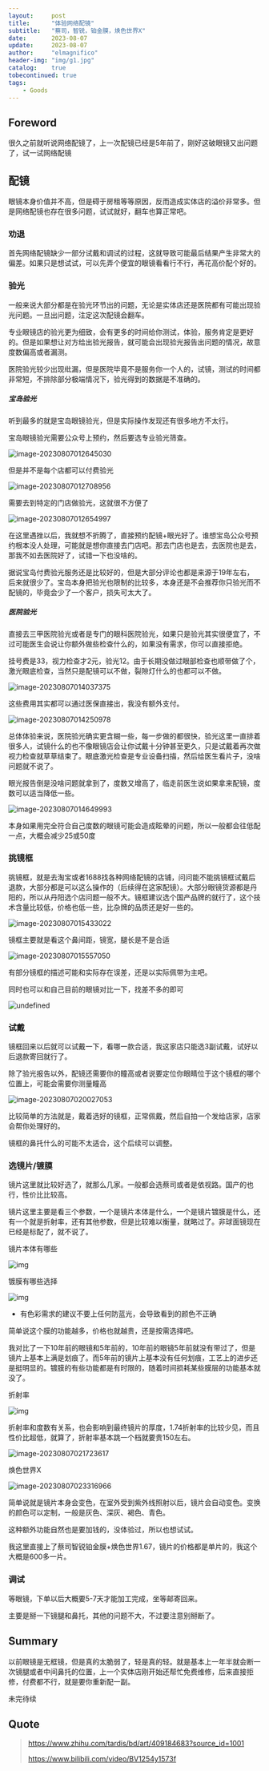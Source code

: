 ```yaml
---
layout:     post
title:      "体验网络配镜"
subtitle:   "蔡司，智锐，铂金膜，焕色世界X"
date:       2023-08-07
update:     2023-08-07
author:     "elmagnifico"
header-img: "img/g1.jpg"
catalog:    true
tobecontinued: true
tags:
    - Goods
---
```


## Foreword

很久之前就听说网络配镜了，上一次配镜已经是5年前了，刚好这破眼镜又出问题了，试一试网络配镜



## 配镜

眼镜本身价值并不高，但是碍于房租等等原因，反而造成实体店的溢价非常多。但是网络配镜也存在很多问题，试试就好，翻车也算正常吧。



### 劝退

首先网络配镜缺少一部分试戴和调试的过程，这就导致可能最后结果产生非常大的偏差。如果只是想试试，可以先弄个便宜的眼镜看看行不行，再花高价配个好的。



### 验光

一般来说大部分都是在验光环节出的问题，无论是实体店还是医院都有可能出现验光问题。一旦出问题，注定这次配镜会翻车。

专业眼镜店的验光更为细致，会有更多的时间给你测试，体验，服务肯定是更好的。但是如果想让对方给出验光报告，就可能会出现验光报告出问题的情况，故意度数偏高或者漏测。

医院验光较少出现纰漏，但是医院毕竟不是服务你一个人的，试镜，测试的时间都非常短，不排除部分极端情况下，验光得到的数据是不准确的。



##### 宝岛验光

听到最多的就是宝岛眼镜验光，但是实际操作发现还有很多地方不太行。

宝岛眼镜验光需要公众号上预约，然后要选专业验光筛查。

![image-20230807012645030](https://img.elmagnifico.tech/static/upload/elmagnifico/202308070126118.png)

但是并不是每个店都可以付费验光

![image-20230807012708956](https://img.elmagnifico.tech/static/upload/elmagnifico/202308070127983.png)

需要去到特定的门店做验光，这就很不方便了

![image-20230807012654997](https://img.elmagnifico.tech/static/upload/elmagnifico/202308070126027.png)

在这里遇挫以后，我就想不折腾了，直接预约配镜+眼光好了。谁想宝岛公众号预约根本没人处理，可能就是想你直接去门店吧。那去门店也是去，去医院也是去，那我不如去医院好了，试错一下也没啥的。

据说宝岛付费验光服务还是比较好的，但是大部分评论也都是来源于19年左右，后来就很少了。宝岛本身把验光也限制的比较多，本身还是不会推荐你只验光而不配镜的，毕竟会少了一个客户，损失可太大了。



##### 医院验光

直接去三甲医院验光或者是专门的眼科医院验光，如果只是验光其实很便宜了，不过可能医生会说让你额外做些检查什么的，如果没有需求，你可以直接拒绝。

挂号费是33，视力检查才2元，验光12。由于长期没做过眼部检查也顺带做了个，激光眼底检查，当然只是配镜可以不做，裂隙灯什么的也都可以不做。

![image-20230807014037375](https://img.elmagnifico.tech/static/upload/elmagnifico/202308070140510.png)

这些费用其实都可以通过医保直接出，我没有额外支付。

![image-20230807014250978](https://img.elmagnifico.tech/static/upload/elmagnifico/202308070142014.png)

总体体验来说，医院验光确实更含糊一些，每一步做的都很快，验光这里一直排着很多人，试镜什么的也不像眼镜店会让你试戴十分钟甚至更久，只是试戴着再次做视力检查就草草结束了。眼底激光检查是专业设备扫描，然后给医生看片子，没啥问题就不说了。

眼光报告倒是没啥问题就拿到了，度数又增高了，临走前医生说如果拿来配镜，度数可以适当降低一些。

![image-20230807014649993](https://img.elmagnifico.tech/static/upload/elmagnifico/202308070146250.png)

本身如果用完全符合自己度数的眼镜可能会造成眩晕的问题，所以一般都会往低配一点，大概会减少25或50度



### 挑镜框

挑镜框，就是去淘宝或者1688找各种网络配镜的店铺，问问能不能挑镜框试戴后退款，大部分都是可以这么操作的（后续得在这家配镜）。大部分眼镜货源都是丹阳的，所以从丹阳选个店问题一般不大。镜框建议选个国产品牌的就行了，这个技术含量比较低，价格也低一些，比杂牌的品质还是好一些的。

![image-20230807015433022](https://img.elmagnifico.tech/static/upload/elmagnifico/202308070154061.png)

镜框主要就是看这个鼻间距，镜宽，腿长是不是合适

![image-20230807015557050](https://img.elmagnifico.tech/static/upload/elmagnifico/202308070155090.png)

有部分镜框的描述可能和实际存在误差，还是以实际佩带为主吧。

同时也可以和自己目前的眼镜对比一下，找差不多的即可

![undefined](https://img.elmagnifico.tech/static/upload/elmagnifico/202308070156116.jpeg)



### 试戴

镜框回来以后就可以试戴一下，看哪一款合适，我这家店只能选3副试戴，试好以后退款寄回就行了。

除了验光报告以外，配镜还需要你的瞳高或者说要定位你眼睛位于这个镜框的哪个位置上，可能会需要你测量瞳高

![image-20230807020027053](https://img.elmagnifico.tech/static/upload/elmagnifico/202308070200115.png)

比较简单的方法就是，戴着选好的镜框，正常佩戴，然后自拍一个发给店家，店家会帮你处理好的。

镜框的鼻托什么的可能不太适合，这个后续可以调整。



### 选镜片/镀膜

镜片这里就比较好选了，就那么几家。一般都会选蔡司或者是依视路。国产的也行，性价比比较高。

镜片这里主要是看三个参数，一个是镜片本体是什么，一个是镜片镀膜是什么，还有一个就是折射率，还有其他参数，但是比较难以衡量，就略过了。非球面镜现在已经是标配了，就不说了。

镜片本体有哪些

![img](https://img.elmagnifico.tech/static/upload/elmagnifico/202308070210255.webp)

镀膜有哪些选择

![img](https://img.elmagnifico.tech/static/upload/elmagnifico/202308070211045.webp)

- 有色彩需求的建议不要上任何防蓝光，会导致看到的颜色不正确

简单说这个膜的功能越多，价格也就越贵，还是按需选择吧。

我对比了一下10年前的眼镜和5年前的，10年前的眼镜5年前就没有带过了，但是镜片上基本上满是划痕了。而5年前的镜片上基本没有任何划痕，工艺上的进步还是挺明显的。镀膜的有些功能都是有时限的，随着时间损耗某些膜层的功能基本就没了。



折射率

![img](https://img.elmagnifico.tech/static/upload/elmagnifico/202308070215599.webp)

折射率和度数有关系，也会影响到最终镜片的厚度，1.74折射率的比较少见，而且性价比超低，就算了，折射率基本跳一个档就要贵150左右。

![image-20230807021723617](https://img.elmagnifico.tech/static/upload/elmagnifico/202308070217692.png)



焕色世界X

![image-20230807023316966](https://img.elmagnifico.tech/static/upload/elmagnifico/202308070233007.png)

简单说就是镜片本身会变色，在室外受到紫外线照射以后，镜片会自动变色。变换的颜色可以定制，一般是灰色、深灰、褐色、青色。

这种额外功能自然也是要加钱的，没体验过，所以也想试试。



我这里直接上了蔡司智锐铂金膜+焕色世界1.67，镜片的价格都是单片的，我这个大概是600多一片。



### 调试

等眼镜，下单以后大概要5-7天才能加工完成，坐等邮寄回来。

主要是掰一下镜腿和鼻托，其他的问题不大，不过要注意别掰断了。



## Summary

以前眼镜是无框镜，但是真的太脆弱了，轻是真的轻。就是基本上一年半就会断一次镜腿或者中间鼻托的位置，上一个实体店刚开始还帮忙免费维修，后来直接拒修，付费都不行，就是要你重新配一副。

未完待续



## Quote

> https://www.zhihu.com/tardis/bd/art/409184683?source_id=1001
>
> https://www.bilibili.com/video/BV1254y1573f
